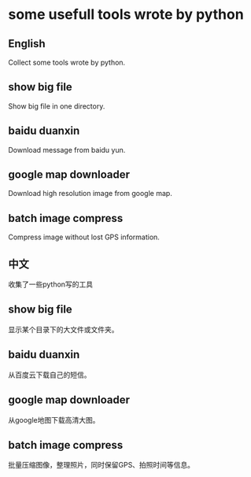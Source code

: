 # some usefull tools wrote by python

## English
Collect some tools wrote by python.

## show big file
Show big file in one directory.

## baidu duanxin
Download message from baidu yun.

## google map downloader
Download high resolution image from google map.

## batch image compress
Compress image without lost GPS information.

## 中文
收集了一些python写的工具

## show big file
显示某个目录下的大文件或文件夹。

## baidu duanxin
从百度云下载自己的短信。

## google map downloader
从google地图下载高清大图。

## batch image compress
批量压缩图像，整理照片，同时保留GPS、拍照时间等信息。
